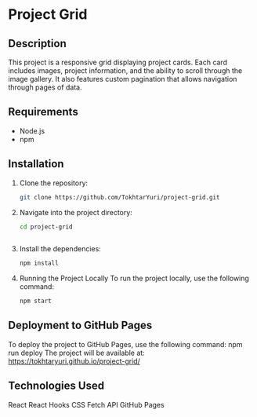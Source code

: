 # Project Grid

## Description
This project is a responsive grid displaying project cards. Each card includes images, project information, and the ability to scroll through the image gallery. It also features custom pagination that allows navigation through pages of data.

## Requirements
- Node.js
- npm

## Installation
1. Clone the repository:
   ```bash
   git clone https://github.com/TokhtarYuri/project-grid.git

2. Navigate into the project directory:
   ```bash
   cd project-grid
 
4. Install the dependencies:
   ```bash
   npm install 

6. Running the Project Locally
   To run the project locally, use the following command:
   ```bash
   npm start

## Deployment to GitHub Pages
   To deploy the project to GitHub Pages, use the following command:
   npm run deploy
   The project will be available at: https://tokhtaryuri.github.io/project-grid/

## Technologies Used
   React
   React Hooks
   CSS
   Fetch API
   GitHub Pages

